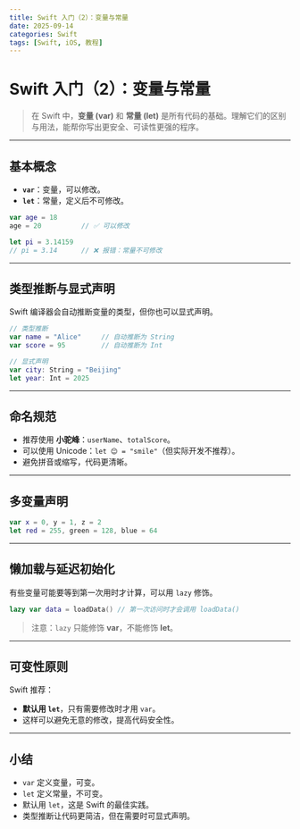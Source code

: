 ```yaml
---
title: Swift 入门（2）：变量与常量
date: 2025-09-14
categories: Swift
tags: [Swift, iOS, 教程]
---
```


# Swift 入门（2）：变量与常量

> 在 Swift 中，**变量 (var)** 和 **常量 (let)** 是所有代码的基础。理解它们的区别与用法，能帮你写出更安全、可读性更强的程序。

---

## 基本概念

- **`var`**：变量，可以修改。
- **`let`**：常量，定义后不可修改。

```swift
var age = 18
age = 20          // ✅ 可以修改

let pi = 3.14159
// pi = 3.14      // ❌ 报错：常量不可修改
```

---

## 类型推断与显式声明

Swift 编译器会自动推断变量的类型，但你也可以显式声明。

```swift
// 类型推断
var name = "Alice"     // 自动推断为 String
var score = 95         // 自动推断为 Int

// 显式声明
var city: String = "Beijing"
let year: Int = 2025
```

---

## 命名规范

- 推荐使用 **小驼峰**：`userName`、`totalScore`。
- 可以使用 Unicode：`let 😊 = "smile"`（但实际开发不推荐）。
- 避免拼音或缩写，代码更清晰。

---

## 多变量声明

```swift
var x = 0, y = 1, z = 2
let red = 255, green = 128, blue = 64
```

---

## 懒加载与延迟初始化

有些变量可能要等到第一次用时才计算，可以用 `lazy` 修饰。

```swift
lazy var data = loadData() // 第一次访问时才会调用 loadData()
```

> 注意：`lazy` 只能修饰 **var**，不能修饰 **let**。

---

## 可变性原则

Swift 推荐：

- **默认用 `let`**，只有需要修改时才用 `var`。
- 这样可以避免无意的修改，提高代码安全性。

---

## 小结

- `var` 定义变量，可变。
- `let` 定义常量，不可变。
- 默认用 `let`，这是 Swift 的最佳实践。
- 类型推断让代码更简洁，但在需要时可显式声明。
